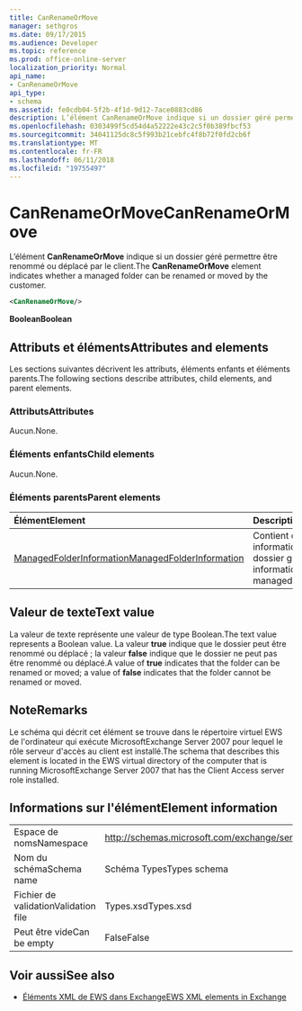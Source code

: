```yaml
---
title: CanRenameOrMove
manager: sethgros
ms.date: 09/17/2015
ms.audience: Developer
ms.topic: reference
ms.prod: office-online-server
localization_priority: Normal
api_name:
- CanRenameOrMove
api_type:
- schema
ms.assetid: fe0cdb04-5f2b-4f1d-9d12-7ace0883cd86
description: L’élément CanRenameOrMove indique si un dossier géré permettre être renommé ou déplacé par le client.
ms.openlocfilehash: 0303499f5cd54d4a52222e43c2c5f0b389fbcf53
ms.sourcegitcommit: 34041125dc8c5f993b21cebfc4f8b72f0fd2cb6f
ms.translationtype: MT
ms.contentlocale: fr-FR
ms.lasthandoff: 06/11/2018
ms.locfileid: "19755497"
---
```

# <a name="canrenameormove"></a><span data-ttu-id="71204-103">CanRenameOrMove</span><span class="sxs-lookup"><span data-stu-id="71204-103">CanRenameOrMove</span></span>

<span data-ttu-id="71204-104">L’élément **CanRenameOrMove** indique si un dossier géré permettre être renommé ou déplacé par le client.</span><span class="sxs-lookup"><span data-stu-id="71204-104">The **CanRenameOrMove** element indicates whether a managed folder can be renamed or moved by the customer.</span></span> 
  
```xml
<CanRenameOrMove/>
```

 <span data-ttu-id="71204-105">**Boolean**</span><span class="sxs-lookup"><span data-stu-id="71204-105">**Boolean**</span></span>
## <a name="attributes-and-elements"></a><span data-ttu-id="71204-106">Attributs et éléments</span><span class="sxs-lookup"><span data-stu-id="71204-106">Attributes and elements</span></span>

<span data-ttu-id="71204-107">Les sections suivantes décrivent les attributs, éléments enfants et éléments parents.</span><span class="sxs-lookup"><span data-stu-id="71204-107">The following sections describe attributes, child elements, and parent elements.</span></span>
  
### <a name="attributes"></a><span data-ttu-id="71204-108">Attributs</span><span class="sxs-lookup"><span data-stu-id="71204-108">Attributes</span></span>

<span data-ttu-id="71204-109">Aucun.</span><span class="sxs-lookup"><span data-stu-id="71204-109">None.</span></span>
  
### <a name="child-elements"></a><span data-ttu-id="71204-110">Éléments enfants</span><span class="sxs-lookup"><span data-stu-id="71204-110">Child elements</span></span>

<span data-ttu-id="71204-111">Aucun.</span><span class="sxs-lookup"><span data-stu-id="71204-111">None.</span></span>
  
### <a name="parent-elements"></a><span data-ttu-id="71204-112">Éléments parents</span><span class="sxs-lookup"><span data-stu-id="71204-112">Parent elements</span></span>

|<span data-ttu-id="71204-113">**Élément**</span><span class="sxs-lookup"><span data-stu-id="71204-113">**Element**</span></span>|<span data-ttu-id="71204-114">**Description**</span><span class="sxs-lookup"><span data-stu-id="71204-114">**Description**</span></span>|
|:-----|:-----|
|[<span data-ttu-id="71204-115">ManagedFolderInformation</span><span class="sxs-lookup"><span data-stu-id="71204-115">ManagedFolderInformation</span></span>](managedfolderinformation.md) <br/> |<span data-ttu-id="71204-116">Contient des informations sur un dossier géré.</span><span class="sxs-lookup"><span data-stu-id="71204-116">Contains information about a managed folder.</span></span>  <br/> |
   
## <a name="text-value"></a><span data-ttu-id="71204-117">Valeur de texte</span><span class="sxs-lookup"><span data-stu-id="71204-117">Text value</span></span>

<span data-ttu-id="71204-118">La valeur de texte représente une valeur de type Boolean.</span><span class="sxs-lookup"><span data-stu-id="71204-118">The text value represents a Boolean value.</span></span> <span data-ttu-id="71204-119">La valeur **true** indique que le dossier peut être renommé ou déplacé ; la valeur **false** indique que le dossier ne peut pas être renommé ou déplacé.</span><span class="sxs-lookup"><span data-stu-id="71204-119">A value of **true** indicates that the folder can be renamed or moved; a value of **false** indicates that the folder cannot be renamed or moved.</span></span> 
  
## <a name="remarks"></a><span data-ttu-id="71204-120">Note</span><span class="sxs-lookup"><span data-stu-id="71204-120">Remarks</span></span>

<span data-ttu-id="71204-121">Le schéma qui décrit cet élément se trouve dans le répertoire virtuel EWS de l'ordinateur qui exécute MicrosoftExchange Server 2007 pour lequel le rôle serveur d'accès au client est installé.</span><span class="sxs-lookup"><span data-stu-id="71204-121">The schema that describes this element is located in the EWS virtual directory of the computer that is running MicrosoftExchange Server 2007 that has the Client Access server role installed.</span></span>
  
## <a name="element-information"></a><span data-ttu-id="71204-122">Informations sur l'élément</span><span class="sxs-lookup"><span data-stu-id="71204-122">Element information</span></span>

|||
|:-----|:-----|
|<span data-ttu-id="71204-123">Espace de noms</span><span class="sxs-lookup"><span data-stu-id="71204-123">Namespace</span></span>  <br/> |http://schemas.microsoft.com/exchange/services/2006/types  <br/> |
|<span data-ttu-id="71204-124">Nom du schéma</span><span class="sxs-lookup"><span data-stu-id="71204-124">Schema name</span></span>  <br/> |<span data-ttu-id="71204-125">Schéma Types</span><span class="sxs-lookup"><span data-stu-id="71204-125">Types schema</span></span>  <br/> |
|<span data-ttu-id="71204-126">Fichier de validation</span><span class="sxs-lookup"><span data-stu-id="71204-126">Validation file</span></span>  <br/> |<span data-ttu-id="71204-127">Types.xsd</span><span class="sxs-lookup"><span data-stu-id="71204-127">Types.xsd</span></span>  <br/> |
|<span data-ttu-id="71204-128">Peut être vide</span><span class="sxs-lookup"><span data-stu-id="71204-128">Can be empty</span></span>  <br/> |<span data-ttu-id="71204-129">False</span><span class="sxs-lookup"><span data-stu-id="71204-129">False</span></span>  <br/> |
   
## <a name="see-also"></a><span data-ttu-id="71204-130">Voir aussi</span><span class="sxs-lookup"><span data-stu-id="71204-130">See also</span></span>



- [<span data-ttu-id="71204-131">Éléments XML de EWS dans Exchange</span><span class="sxs-lookup"><span data-stu-id="71204-131">EWS XML elements in Exchange</span></span>](ews-xml-elements-in-exchange.md)

